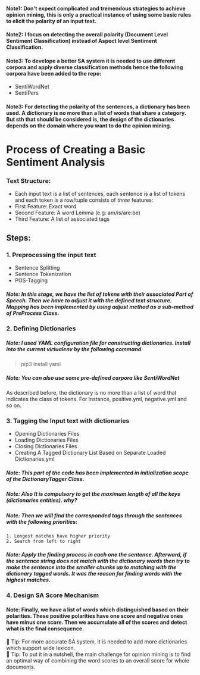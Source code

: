 
#### Note1: Don't expect complicated and tremendous strategies to achieve opinion mining, this is only a practical instance of using some basic rules to elicit the polarity of an input text.

#### Note2: I focus on detecting the overall polarity (Document Level Sentiment Classification) instead of Aspect level Sentiment Classification.

#### Note3: To develope a better SA system it is needed to use different corpora and apply diverse classification methods hence the following corpora have been added to the repo: <br>
* SentiWordNet
* SentiPers

#### Note3: For detecting the polarity of the sentences, a dictionary has been used. A dictionary is no more than a list of words that share a category. But sth that should be considered is, the design of the dictionaries depends on the domain where you want to do the opinion mining.

# Process of Creating a Basic Sentiment Analysis

### Text Structure:
*   Each input text is a list of sentences, each sentence is a list of tokens and each token is a row/tuple consists of <i>three</i> features:
   *   First Feature: Exact word
   *   Second Feature: A word Lemma (e.g: am/is/are:be)
   *   Third Feature: A list of associated tags
   
## Steps:
### 1. Preprocessing the input text
*   Sentence Splitting
*   Sentence Tokenization
*   POS-Tagging

##### Note: In this stage, we have the list of tokens with their associated Part of Speech. Then we have to adjust it with the defined <i>text structure</i>. Mapping has been implemented by using <i>adjust</i> method as a sub-method of <i>PreProcess</i> Class.
### 2. Defining Dictionaries 
##### Note: I used YAML configuration file for constructing dictionaries. Install into the current virtualenv by the following command<br>
> pip3 install yaml

##### Note: You can also use some pre-defined corpora like <i>SentiWordNet</i>
As described before, the dictionary is no more than a list of word that indicates the class of tokens. For instance, positive.yml, negative.yml and so on. 

### 3. Tagging the Input text with dictionaries
*   Opening Dictionaries Files
*   Loading Dictionaries Files
*   Closing Dictionaries Files
*   Creating A Tagged Dictionary List Based on Separate Loaded Dictionaries.yml

##### Note: This part of the code has been implemented in initialization scope of the <i>DictionaryTagger</i> Class.
##### Note: Also It is compulsory to get the maximum length of all the keys (dictionaries entities). why?
##### Note: Then we will find the corresponded tags through the sentences with the following priorities:
    1. Longest matches have higher priority
    2. Search from left to right
    
##### Note: Apply the finding process in each one the sentence. Afterward, if the sentence string does not match with the dictionary words then try to make the sentence into the smaller chunks up to matching with the dictionary tagged words. It was the reason for finding words with the highest matches.
    
### 4. Design SA Score Mechanism
#### Note: Finally, we have a list of words which distinguished based on their polarities. These positive polarities have one score and negative ones have minus one score. Then we accumulate all of the scores and detect what is the final consequence.


:rocket: Tip: For more accurate SA system, it is needed to add more dictionaries which support wide lexicon.<br>
:rocket: Tip: To put it in a nutshell, the main challenge for opinion mining is to find an optimal way of combining the word scores to an overall score for whole documents.

